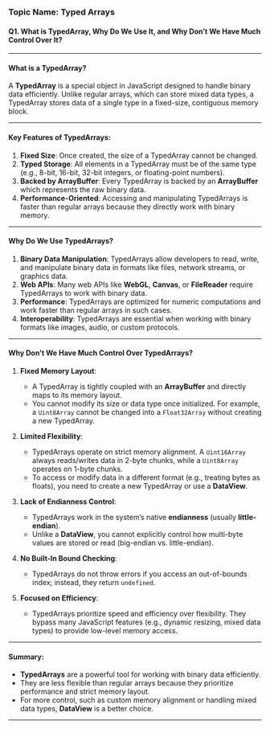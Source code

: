 ### **Topic Name: Typed Arrays**

#### **Q1. What is TypedArray, Why Do We Use It, and Why Don’t We Have Much Control Over It?**

---

#### **What is a TypedArray?**
A **TypedArray** is a special object in JavaScript designed to handle binary data efficiently. Unlike regular arrays, which can store mixed data types, a TypedArray stores data of a single type in a fixed-size, contiguous memory block.

---

#### **Key Features of TypedArrays:**
1. **Fixed Size**: Once created, the size of a TypedArray cannot be changed.  
2. **Typed Storage**: All elements in a TypedArray must be of the same type (e.g., 8-bit, 16-bit, 32-bit integers, or floating-point numbers).  
3. **Backed by ArrayBuffer**: Every TypedArray is backed by an **ArrayBuffer** which represents the raw binary data.  
4. **Performance-Oriented**: Accessing and manipulating TypedArrays is faster than regular arrays because they directly work with binary memory.

---

#### **Why Do We Use TypedArrays?**

1. **Binary Data Manipulation**: TypedArrays allow developers to read, write, and manipulate binary data in formats like files, network streams, or graphics data.  
2. **Web APIs**: Many web APIs like **WebGL**, **Canvas**, or **FileReader** require TypedArrays to work with binary data.  
3. **Performance**: TypedArrays are optimized for numeric computations and work faster than regular arrays in such cases.  
4. **Interoperability**: TypedArrays are essential when working with binary formats like images, audio, or custom protocols.

---

#### **Why Don’t We Have Much Control Over TypedArrays?**

1. **Fixed Memory Layout**:
   - A TypedArray is tightly coupled with an **ArrayBuffer** and directly maps to its memory layout.  
   - You cannot modify its size or data type once initialized. For example, a `Uint8Array` cannot be changed into a `Float32Array` without creating a new TypedArray.

2. **Limited Flexibility**:
   - TypedArrays operate on strict memory alignment. A `Uint16Array` always reads/writes data in 2-byte chunks, while a `Uint8Array` operates on 1-byte chunks.  
   - To access or modify data in a different format (e.g., treating bytes as floats), you need to create a new TypedArray or use a **DataView**.

3. **Lack of Endianness Control**:
   - TypedArrays work in the system’s native **endianness** (usually **little-endian**).  
   - Unlike a **DataView**, you cannot explicitly control how multi-byte values are stored or read (big-endian vs. little-endian).  

4. **No Built-In Bound Checking**:
   - TypedArrays do not throw errors if you access an out-of-bounds index; instead, they return `undefined`.

5. **Focused on Efficiency**:
   - TypedArrays prioritize speed and efficiency over flexibility. They bypass many JavaScript features (e.g., dynamic resizing, mixed data types) to provide low-level memory access.

---

#### **Summary:**
- **TypedArrays** are a powerful tool for working with binary data efficiently.  
- They are less flexible than regular arrays because they prioritize performance and strict memory layout.  
- For more control, such as custom memory alignment or handling mixed data types, **DataView** is a better choice.


---